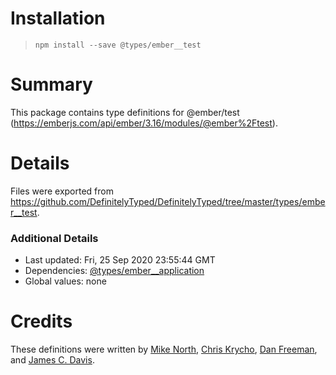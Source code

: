 # Installation
> `npm install --save @types/ember__test`

# Summary
This package contains type definitions for @ember/test (https://emberjs.com/api/ember/3.16/modules/@ember%2Ftest).

# Details
Files were exported from https://github.com/DefinitelyTyped/DefinitelyTyped/tree/master/types/ember__test.

### Additional Details
 * Last updated: Fri, 25 Sep 2020 23:55:44 GMT
 * Dependencies: [@types/ember__application](https://npmjs.com/package/@types/ember__application)
 * Global values: none

# Credits
These definitions were written by [Mike North](https://github.com/mike-north), [Chris Krycho](https://github.com/chriskrycho), [Dan Freeman](https://github.com/dfreeman), and [James C. Davis](https://github.com/jamescdavis).
